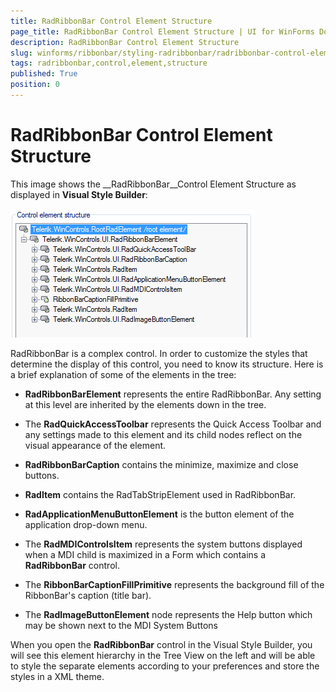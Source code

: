 ```yaml
---
title: RadRibbonBar Control Element Structure
page_title: RadRibbonBar Control Element Structure | UI for WinForms Documentation
description: RadRibbonBar Control Element Structure
slug: winforms/ribbonbar/styling-radribbonbar/radribbonbar-control-element-structure
tags: radribbonbar,control,element,structure
published: True
position: 0
---
```


# RadRibbonBar Control Element Structure

This image shows the __RadRibbonBar__Control Element Structure as displayed in __Visual Style Builder__:

![ribbonbar-styling-radribbonbar-radribbonbar-control-element-structure 001](images/ribbonbar-styling-radribbonbar-radribbonbar-control-element-structure001.png)

RadRibbonBar is a complex control. In order to customize the styles that determine the display of this control, you need to know its structure. Here is a brief explanation of some of the elements in the tree:

* __RadRibbonBarElement__ represents the entire RadRibbonBar. Any setting at this level are inherited by the elements down in the tree.

* The __RadQuickAccessToolbar__ represents the Quick Access Toolbar and any settings made to this element and its child nodes reflect on the visual appearance of the element. 

* __RadRibbonBarCaption__ contains the minimize, maximize and close buttons.

* __RadItem__ contains the RadTabStripElement used in RadRibbonBar.

* __RadApplicationMenuButtonElement__ is the button element of the application drop-down menu.

* The __RadMDIControlsItem__ represents the system buttons displayed when a MDI child is maximized in a Form which contains a __RadRibbonBar__ control.

* The __RibbonBarCaptionFillPrimitive__ represents the background fill of the RibbonBar's caption (title bar).

* The __RadImageButtonElement__ node represents the Help button which may be shown next to the MDI System Buttons

When you open the __RadRibbonBar__ control in the Visual Style Builder, you will see this element hierarchy in the Tree View on the left and will be able to style the separate elements according to your preferences and store the styles in a XML theme.
